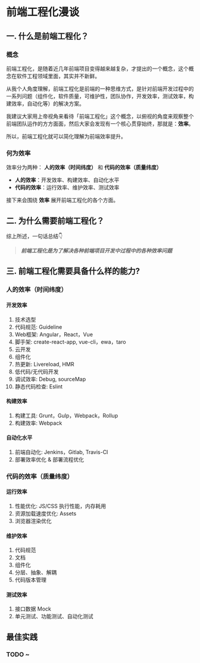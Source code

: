 # 前端工程化漫谈

## 一. 什么是前端工程化？

### 概念

前端工程化，是随着近几年前端项目变得越来越复杂，才提出的一个概念，这个概念在软件工程领域里面，其实并不新鲜。

从我个人角度理解，前端工程化是前端的一种思维方式，是针对前端开发过程中的一系列问题（组件化，软件质量，可维护性，团队协作，开发效率，测试效率，构建效率，自动化等）的解决方案。

我建议大家用上帝视角来看待「前端工程化」这个概念，以俯视的角度来观察整个前端团队运作的方方面面，然后大家会发现有一个核心贯穿始终，那就是：**效率**。

所以，前端工程化就可以简化理解为前端效率提升。

### 何为效率

效率分为两种： **人的效率（时间纬度）** 和 **代码的效率（质量纬度）**

+ **人的效率**：开发效率、构建效率、自动化水平
+ **代码的效率**：运行效率、维护效率、测试效率

接下来会围绕 **效率** 展开前端工程化的各个方面。

## 二. 为什么需要前端工程化？

综上所述，一句话总结👇

> ***前端工程化是为了解决各种前端项目开发中过程中的各种效率问题***

## 三. 前端工程化需要具备什么样的能力?

### 人的效率（时间纬度）

#### 开发效率

1. 技术选型
2. 代码规范: Guideline
3. Web框架: Angular，React，Vue
4. 脚手架: create-react-app, vue-cli，ewa，taro
5. 云开发
6. 组件化
7. 热更新: Livereload, HMR
8. 低代码/无代码开发
9. 调试效率: Debug, sourceMap
10. 静态代码检查: Eslint

#### 构建效率

1. 构建工具: Grunt，Gulp，Webpack，Rollup
2. 构建效率: Webpack

#### 自动化水平

1. 前端自动化: Jenkins，Gitlab, Travis-CI
2. 部署效率优化 & 部署流程优化

### 代码的效率（质量纬度）

#### 运行效率

1. 性能优化: JS/CSS 执行性能，内存耗用
2. 资源加载速度优化: Assets
3. 浏览器渲染优化

#### 维护效率

1. 代码规范
2. 文档
3. 组件化
4. 分层、抽象、解耦
5. 代码版本管理

#### 测试效率

1. 接口数据 Mock
2. 单元测试、功能测试、自动化测试

## 最佳实践

### TODO ~